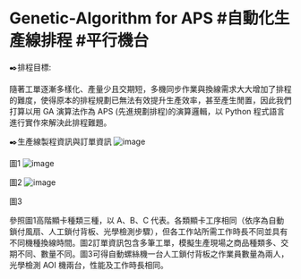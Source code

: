 # Genetic-Algorithm for APS #自動化生產線排程 #平行機台 

✒️排程目標: 

隨著工單逐漸多樣化、產量少且交期短，多機同步作業與換線需求大大增加了排程的難度，使得原本的排程規劃已無法有效提升生產效率，甚至產生閒置，因此我們打算以用 GA 演算法作為 APS (先進規劃排程)的演算邏輯，以 Python 程式語言進行實作來解決此排程難題。

✒️生產線製程資訊與訂單資訊
![image](https://user-images.githubusercontent.com/68886395/158193978-0402b276-8bfe-423b-9c65-15ba9304b01a.png)

圖1 
![image](https://user-images.githubusercontent.com/68886395/158196237-71a49176-3093-4932-bbab-f3a46171610e.png)

圖2
![image](https://user-images.githubusercontent.com/68886395/158197196-85237504-e2bc-4449-bf52-3370e688df36.png)

圖3

參照圖1高階顯卡種類三種，以 A、B、C 代表。各類顯卡工序相同（依序為自動鎖付風扇、人工鎖付背板、光學檢測步驟），但各工作站所需工作時長不同並具有不同機種換線時間。圖2訂單資訊包含多筆工單，模擬生產現場之商品種類多、交期不同、數量不同。圖3可得自動螺絲機一台人工鎖付背板之作業員數量為兩人，光學檢測 AOI 機兩台，性能及工作時長相同。




